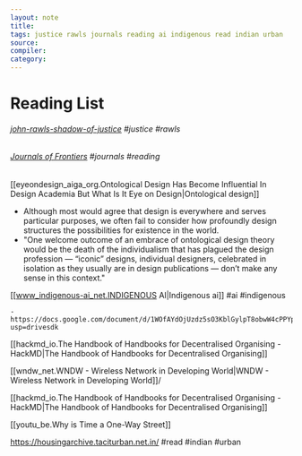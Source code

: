 ```yaml
---
layout: note
title:
tags: justice rawls journals reading ai indigenous read indian urban
source:
compiler:
category:
---
```


# Reading List

###### [john-rawls-shadow-of-justice](https://12ft.io/proxy?q=https%3A%2F%2Fwww.thenation.com%2Farticle%2Fsociety%2Fjohn-rawls-shadow-of-justice ) #justice #rawls 

###### [Journals of Frontiers](https://www.frontiersin.org/journals?domain=all) #journals #reading

[[eyeondesign_aiga_org.Ontological Design Has Become Influential In Design Academia  But What Is It  Eye on Design|Ontological design]] 

- Although most would agree that design is everywhere and serves particular purposes, we often fail to consider how profoundly design structures the possibilities for existence in the world.
- "One welcome outcome of an embrace of ontological design theory would be the death of the individualism that has plagued the design profession — “iconic” designs, individual designers, celebrated in isolation as they usually are in design publications — don’t make any sense in this context."

[[www_indigenous-ai_net.INDIGENOUS AI|Indigenous ai]] #ai #indigenous

	- https://docs.google.com/document/d/1WOfAYdOjUzdz5sO3KblGylpT8obwW4cPPYpmzNNdJeg/edit?usp=drivesdk 

[[hackmd_io.The Handbook of Handbooks for Decentralised Organising - HackMD|The Handbook of Handbooks for Decentralised Organising]]

[[wndw_net.WNDW - Wireless Network in Developing World|WNDW - Wireless Network in Developing World]]/

[[hackmd_io.The Handbook of Handbooks for Decentralised Organising - HackMD|The Handbook of Handbooks for Decentralised Organising]]

[[youtu_be.Why is Time a One-Way Street]]

https://housingarchive.taciturban.net.in/ #read #indian #urban